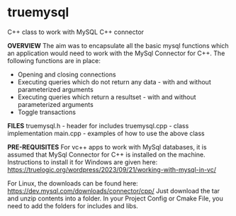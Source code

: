 # truemysql
C++ class to work with MySQL C++ connector

**OVERVIEW**
The aim was to encapsulate all the basic mysql functions which an application would need to work with the MySql Connector for C++. 
The following functions are in place:
 - Opening and closing connections
 - Executing queries which do not return any data - with and without parameterized arguments
 - Executing queries which return a resultset - with and without parameterized arguments
 - Toggle transactions


**FILES**
truemysql.h - header for includes
truemysql.cpp - class implementation
main.cpp - examples of how to use the above class

**PRE-REQUISITES**
For vc++ apps to work with MySql databases, it is assumed that MySql Connector for C++ is installed on the machine. Instructions to install it for Windows are given here:
https://truelogic.org/wordpress/2023/09/21/working-with-mysql-in-vc/

For Linux, the downloads can be found here: https://dev.mysql.com/downloads/connector/cpp/
Just download the tar and unzip contents into a folder. In your Project Config or Cmake File, you need to add the folders for includes and libs.

